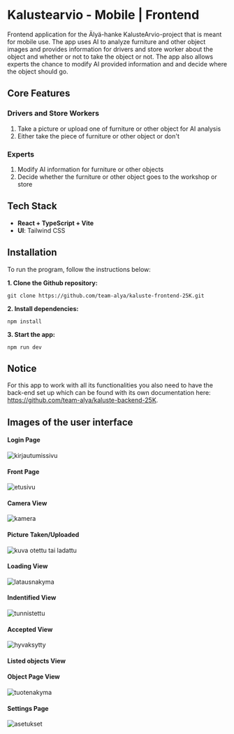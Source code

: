 # Kalustearvio - Mobile | Frontend

Frontend application for the Älyä-hanke KalusteArvio-project that is meant for mobile use. The app uses AI to analyze furniture and other object images and provides information for drivers and store worker about the object and whether or not to take the object or not. The app also allows experts the chance to modify AI provided information and and decide where the object should go.

## Core Features

### Drivers and Store Workers

1. Take a picture or upload one of furniture or other object for AI analysis
2. Either take the piece of furniture or other object or don't

### Experts

1. Modify AI information for furniture or other objects
2. Decide whether the furniture or other object goes to the workshop or store

## Tech Stack

- **React + TypeScript + Vite**
- **UI**: Tailwind CSS

## Installation

To run the program, follow the instructions below:

**1. Clone the Github repository:**

`git clone https://github.com/team-alya/kaluste-frontend-25K.git` 

**2. Install dependencies:**

`npm install`

**3. Start the app:**

`npm run dev`

## Notice

For this app to work with all its functionalities you also need to have the back-end set up which can be found with its own documentation here: https://github.com/team-alya/kaluste-backend-25K.

## Images of the user interface

#### Login Page

![kirjautumissivu](src/assets/demo_pictures/demopics_1_resize.jpg)

#### Front Page

![etusivu](src/assets/demo_pictures/demopics_2_resize.jpg)

#### Camera View

![kamera](src/assets/demo_pictures/demopics_3_resize.jpg)

#### Picture Taken/Uploaded

![kuva otettu tai ladattu](src/assets/demo_pictures/demopics_4_resize.jpg)

#### Loading View

![latausnakyma](src/assets/demo_pictures/demopics_5_resize.jpg)

#### Indentified View

![tunnistettu](src/assets/demo_pictures/demopics_6_resize.jpg)

#### Accepted View

![hyvaksytty](src/assets/demo_pictures/demopics_7_resize.jpg)

#### Listed objects View



#### Object Page View

![tuotenakyma](src/assets/demo_pictures/demopics_9_resize.jpg)

#### Settings Page

![asetukset](src/assets/demo_pictures/demopics_10_resize.jpg)
